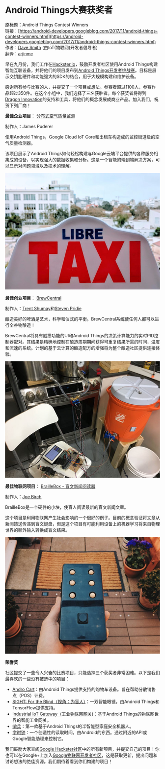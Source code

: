 # Android Things大赛获奖者

原标题：Android Things Contest Winners  
链接：[https://android-developers.googleblog.com/2017/11/android-things-contest-winners.html](https://android-developers.googleblog.com/2017/11/android-things-contest-winners.html)  
作者：[Dave Smith](https://google.com/+DaveSmithDev) (由IoT(物联网)开发者倡导者)  
翻译：[arjinmc](https://github.com/arjinmc)  

早在九月份，我们工作在[Hackster.io](https://android-developers.googleblog.com/2017/09/android-things-hackster-contest.html)，鼓励开发者社区使用Android Things构建智能互联设备，并将他们的项目发布到[Android Things开发者挑战赛](https://www.hackster.io/contests/Google)。目标是展示交钥匙硬件和功能强大的SDK的结合，用于大规模构建和维护设备。

感谢所有参与比赛的人，并提交了一个项目或想法。参赛者超过1100人，参赛作品超过350件。在这个小组中，我们选择了三名获胜者。每个获奖者将得到[Dragon Innovation](https://www.dragoninnovation.com/)的支持和工具，将他们的概念发展成商业产品。加入我们，祝贺下列厂商！

<strong>最佳企业项目</strong>： [分布式空气质量监测](https://www.hackster.io/james-puderer/distributed-air-quality-monitoring-using-taxis-69647e)

制作人：James Puderer

使用Android Things，Google Cloud IoT Core和出租车构造成的监控街道级的空气质量检测器。

该项目展示了Android Things如何轻松构建与Google云端平台提供的各种服务相集成的设备，以实现强大的数据收集和分析。这是一个智能的端到端解决方案，可以显示对问题领域以及技术的理解。

![img](../images/2017.11.17.1.png)  

<strong>最佳创业项目</strong>： [BrewCentral](https://www.hackster.io/iot-design-shop/brewcentral-great-tasting-all-grain-brewing-for-everyone-d7660a)

制作人：[Trent Shumay](https://www.hackster.io/shum)和[Steven Pridie](https://www.hackster.io/spridie)  

酿造美好的啤酒是艺术，科学和仪式的平衡。BrewCentral系统使任何人都可以进行全谷物酿造！

BrewCentral将具有触摸功能的UI和Android Things的决策计算能力的实时PID控制器配对。其结果是精确地控制在酿造周期期间获得可重复结果所需的时间，温度和流速的系统。计划的基于云计算的酿造配方的增强将为整个酿造社区提供连接体验。

![img](../images/2017.11.17.2.png)  

<strong>最佳物联网项目</strong>： [BrailleBox - 盲文新闻阅读器](https://www.hackster.io/hitherejoe/braillebox-braille-news-reader-e86060)

制作人：[Joe Birch](https://www.hackster.io/hitherejoe)

BrailleBox是一个硬件的小块，使盲人阅读最新的盲文新闻文章。

这个项目是利用物联网产生社会影响的一个很好的例子。目前的概念验证将文章从新闻馈送传递到盲文键盘，但是这个项目有可能利用设备上的机器学习将来自物理世界的额外输入转换成盲文结果。

![img](../images/2017.11.17.3.png)  

<strong>荣誉奖</strong>

社区提交了一些令人兴奋的比赛项目，只能选择三个获奖者非常困难。以下是我们最喜欢的一些没有被选中的项目：

* [Andro Cart](https://www.hackster.io/avinash-m-m/andro-cart-f05111)：由Android Things提供支持的购物车设备。旨在帮助分散销售点（POS）计费。
* [SIGHT: For the Blind（视角：为盲人）](https://www.hackster.io/foxlab/sight-for-the-blind-c1e1b9)：一双智能眼镜，由Android Things和TensorFlow提供支持。
* [Industrial IoT Gateway（工业物联网网关)](https://www.hackster.io/mhanuel/industrial-iot-gateway-based-on-android-things-c680d1)：基于Android Things的物联网世界的智能工业网关。
* [哨兵](https://www.hackster.io/oscarsalguero/sentinel-8234b3)：第一款基于Android Things的半智能型家庭安全机器人。
* [字时钟](https://www.hackster.io/daniele-bonaldo/android-things-word-clock-46cc14)：一个创造性的读取时间，由Android的东西。通过附近的API或Google智能助理来控制它。

我们鼓励大家查阅[Google Hackster社区](https://www.hackster.io/google/products/android-things?sort=trending)中的所有新项目，并提交自己的项目！你也可以在Google+上加入[Google物联网开发者社区](https://g.co/iotdev)，这是获取更新，提出问题和讨论想法的绝佳资源。我们期待着看到你们构建的项目！

